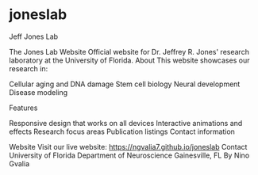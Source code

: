# joneslab
Jeff Jones Lab


The Jones Lab Website
Official website for Dr. Jeffrey R. Jones' research laboratory at the University of Florida.
About
This website showcases our research in:

Cellular aging and DNA damage
Stem cell biology
Neural development
Disease modeling

Features

Responsive design that works on all devices
Interactive animations and effects
Research focus areas
Publication listings
Contact information

Website
Visit our live website: https://ngvalia7.github.io/joneslab
Contact
University of Florida
Department of Neuroscience
Gainesville, FL
By Nino Gvalia
